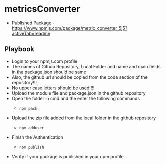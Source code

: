 # metricsConverter

* Published Package - https://www.npmjs.com/package/metric_converter_5j5?activeTab=readme

## Playbook

- Login to your npmjs.com profile
- The names of Github Repository, Local Folder and name and main fields in the package.json should be same
- Also, the github url should be copied from the code section of the repository!!!
- No upper case letters should be used!!!!
- Upload the module file and package.json in the github repository
- Open the folder in cmd and the enter the following commands
  *     npm pack
- Upload the zip file added from the local folder in the github repository
  *     npm adduser
- Finish the Authentication
  *     npm publish
- Verify if your package is published in your npm profile.
